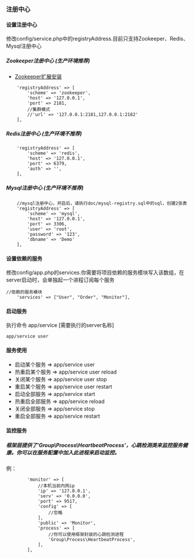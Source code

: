 ### 注册中心

#### 设置注册中心

修改config/service.php中的registryAddress.目前只支持Zookeeper、Redis、Mysql注册中心 

##### Zookeeper注册中心  (生产环境推荐)
* [Zookeeper扩展安装](http://pecl.php.net/package/zookeeper)
```
    'registryAddress' => [
        'scheme' => 'zookeeper',
        'host' => '127.0.0.1',
        'port' => 2181,
        //集群模式
        //'url' => '127.0.0.1:2181,127.0.0.1:2182'
    ],
```

##### Redis注册中心 (生产环境不推荐)

```
    'registryAddress' => [
        'scheme' => 'redis',
        'host' => '127.0.0.1',
        'port' => 6379,
        'auth' => '',
    ],
```

##### Mysql注册中心  (生产环境不推荐)

```
    //mysql注册中心，开启后，请执行doc/mysql-registry.sql中的sql，创建2张表
    'registryAddress' => [
        'scheme' => 'mysql',
        'host' => '127.0.0.1',
        'port' => 3306,
        'user' => 'root',
        'password' => '123',
        'dbname' => 'Demo'
    ],
```

#### 设置依赖的服务

修改config/app.php的services.你需要将项目依赖的服务模块写入该数组，在server启动时，会单独起一个进程订阅每个服务

```
//依赖的服务模块 
    'services' => ["User", "Order", "Monitor"],
```

#### 启动服务

执行命令 app/service \[需要执行的server名称\] 

```
app/service user
```

#### 服务使用

* 启动某个服务 =&gt; app/service user
* 热重启某个服务 =&gt; app/service user reload
* 关闭某个服务 =&gt; app/service user stop
* 重启某个服务 =&gt; app/service user restart
* 启动全部服务 =&gt; app/service start
* 热重启全部服务 =&gt; app/service reload
* 关闭全部服务 =&gt; app/service stop
* 重启全部服务 =&gt; app/service restart

#### 监控服务

##### 框架层提供了'Group\Process\HeartbeatProcess'，心跳检测类来监控服务健康。你可以在服务配置中加入此进程来启动监控。

例：

```
        'monitor' => [
            //本机当前内网ip
            'ip' => '127.0.0.1',
            'serv' => '0.0.0.0',
            'port' => 9517,
            'config' => [
                //忽略
            ],
            'public' => 'Monitor',
            'process' => [
                //你可以使用框架封装的心跳检测进程
                'Group\Process\HeartbeatProcess',
            ],
        ],
```



